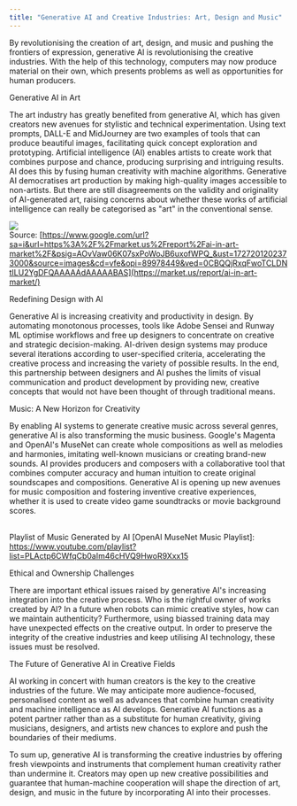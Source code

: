 ```yaml
---
title: "Generative AI and Creative Industries: Art, Design and Music"
---
```

By revolutionising the creation of art, design, and music and pushing the frontiers of expression, generative AI is revolutionising the creative industries. With the help of this technology, computers may now produce material on their own, which presents problems as well as opportunities for human producers.

Generative AI in Art

The art industry has greatly benefited from generative AI, which has given creators new avenues for stylistic and technical experimentation. Using text prompts, DALL-E and MidJourney are two examples of tools that can produce beautiful images, facilitating quick concept exploration and prototyping. Artificial intelligence (AI) enables artists to create work that combines purpose and chance, producing surprising and intriguing results. AI does this by fusing human creativity with machine algorithms. Generative AI democratises art production by making high-quality images accessible to non-artists. But there are still disagreements on the validity and originality of AI-generated art, raising concerns about whether these works of artificial intelligence can really be categorised as "art" in the conventional sense.



![](https://lh7-rt.googleusercontent.com/docsz/AD_4nXcPRXXDw6sDWDTwvejhqKZEGi6YKghoLluKM_A5zvTSkCjxpKlOi4ORTRBkGksPqCf__w_hTNkHEsh2ptgjCnAQ7nKY4NUppYFjgQXA-pMlK0PYjjUDJs0m_FiVM4LLmAjS7BxQoiofTn8FxTQ8Rrf9j86S?key=pJJPoGBEBgqGbxJCzYyANQ)\
Source: [https://www.google.com/url?sa=i&url=https%3A%2F%2Fmarket.us%2Freport%2Fai-in-art-market%2F&psig=AOvVaw06K07sxPoWoJB6uxofWPQ_&ust=1727201202373000&source=images&cd=vfe&opi=89978449&ved=0CBQQjRxqFwoTCLDNtILU2YgDFQAAAAAdAAAAABAS](https://market.us/report/ai-in-art-market/)



Redefining Design with AI

Generative AI is increasing creativity and productivity in design. By automating monotonous processes, tools like Adobe Sensei and Runway ML optimise workflows and free up designers to concentrate on creative and strategic decision-making. AI-driven design systems may produce several iterations according to user-specified criteria, accelerating the creative process and increasing the variety of possible results. In the end, this partnership between designers and AI pushes the limits of visual communication and product development by providing new, creative concepts that would not have been thought of through traditional means.



Music: A New Horizon for Creativity

By enabling AI systems to generate creative music across several genres, generative AI is also transforming the music business. Google's Magenta and OpenAI's MuseNet can create whole compositions as well as melodies and harmonies, imitating well-known musicians or creating brand-new sounds. AI provides producers and composers with a collaborative tool that combines computer accuracy and human intuition to create original soundscapes and compositions. Generative AI is opening up new avenues for music composition and fostering inventive creative experiences, whether it is used to create video game soundtracks or movie background scores.

\
Playlist of Music Generated by AI \[OpenAI MuseNet Music Playlist]: <https://www.youtube.com/playlist?list=PLActp6CWfqCb0aIm46cHVQ9HwoR9Xxx15>



Ethical and Ownership Challenges

There are important ethical issues raised by generative AI's increasing integration into the creative process. Who is the rightful owner of works created by AI? In a future when robots can mimic creative styles, how can we maintain authenticity? Furthermore, using biassed training data may have unexpected effects on the creative output. In order to preserve the integrity of the creative industries and keep utilising AI technology, these issues must be resolved.



The Future of Generative AI in Creative Fields

AI working in concert with human creators is the key to the creative industries of the future. We may anticipate more audience-focused, personalised content as well as advances that combine human creativity and machine intelligence as AI develops. Generative AI functions as a potent partner rather than as a substitute for human creativity, giving musicians, designers, and artists new chances to explore and push the boundaries of their mediums.



To sum up, generative AI is transforming the creative industries by offering fresh viewpoints and instruments that complement human creativity rather than undermine it. Creators may open up new creative possibilities and guarantee that human-machine cooperation will shape the direction of art, design, and music in the future by incorporating AI into their processes.